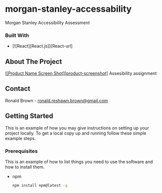# morgan-stanley-accessability
Morgan Stanley Accessibility Assessment

### Built With
* [![React][React.js]][React-url]


## About The Project

[![Product Name Screen Shot][product-screenshot]](https://example.com)
Assesibility assignment

<!-- CONTACT -->
## Contact

Ronald Brown -  ronald.reshawn.brown@gmail.com

<!-- GETTING STARTED -->
## Getting Started

This is an example of how you may give instructions on setting up your project locally.
To get a local copy up and running follow these simple example steps.

### Prerequisites

This is an example of how to list things you need to use the software and how to install them.
* npm
  ```sh
  npm install npm@latest -g
  ```


